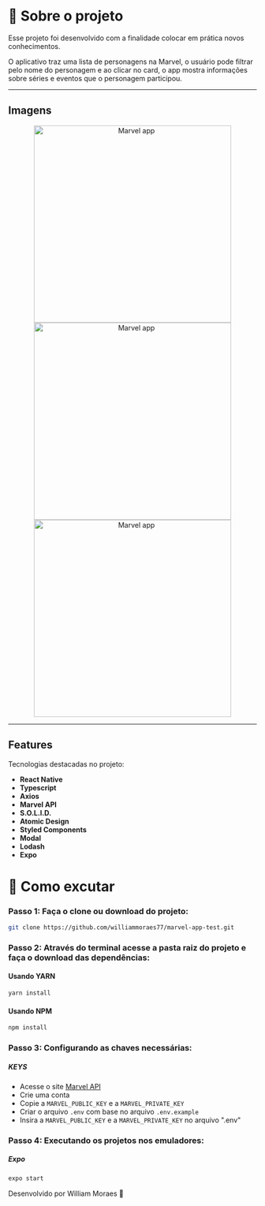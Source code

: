 # :rocket: Sobre o projeto

Esse projeto foi desenvolvido com a finalidade colocar em prática novos conhecimentos.

<p>O aplicativo traz uma lista de personagens na Marvel, o usuário pode filtrar pelo nome do personagem e ao clicar no card, o app mostra informações sobre séries e eventos que o personagem participou.</p>

<hr />

## Imagens

<div align="center">
  <img align="center" src="https://github.com/williammoraes77/marvel-app-test/blob/master/assets/marvel-app1.jpeg" alt="Marvel app" height="400">
  <img align="center" src="https://github.com/williammoraes77/marvel-app-test/blob/master/assets/marvel-app2.jpeg" alt="Marvel app" height="400">
  <img align="center" src="https://github.com/williammoraes77/marvel-app-test/blob/master/assets/marvel-app3.jpeg" alt="Marvel app" height="400">

</div>

<hr />

## Features

[//]: # 'Add the features of your project here:'

Tecnologias destacadas no projeto:

- **React Native**
- **Typescript**
- **Axios**
- **Marvel API**
- **S.O.L.I.D.**
- **Atomic Design**
- **Styled Components**
- **Modal**
- **Lodash**
- **Expo**

# 🤔 Como excutar

### Passo 1: Faça o clone ou download do projeto:

```sh
git clone https://github.com/williammoraes77/marvel-app-test.git
```

### Passo 2: Através do terminal acesse a pasta raiz do projeto e faça o download das dependências:

#### Usando YARN

```sh
yarn install
```

#### Usando NPM

```sh
npm install
```

### Passo 3: Configurando as chaves necessárias:

##### KEYS

- Acesse o site [Marvel API](https://developer.marvel.com/)
- Crie uma conta
- Copie a `MARVEL_PUBLIC_KEY` e a `MARVEL_PRIVATE_KEY`
- Criar o arquivo `.env` com base no arquivo `.env.example`
- Insira a `MARVEL_PUBLIC_KEY` e a `MARVEL_PRIVATE_KEY` no arquivo ".env"

### Passo 4: Executando os projetos nos emuladores:

##### Expo

```sh
expo start
```

Desenvolvido por William Moraes 🚀
